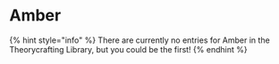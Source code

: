 # Amber

{% hint style="info" %} There are currently no entries for Amber in the Theorycrafting Library, but you could be the first! {% endhint %}
